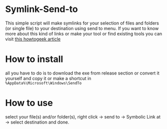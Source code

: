 # Symlink-Send-to
This simple script will make symlinks for your selection of files and folders (or single file) to your destination using send to menu. 
If you want to know more about this kind of links or make your tool or find existing tools you can visit [this howtogeek article](https://www.howtogeek.com/16226/complete-guide-to-symbolic-links-symlinks-on-windows-or-linux/)


# How to install
all you have to do is to download the exe from release section or convert it yourself and copy it or make a shortcut in `%AppData%\Microsoft\Windows\SendTo`


# How to use
select your file(s) and/or folder(s), right click -> send to -> Symbolic Link at -> select destination and done.


